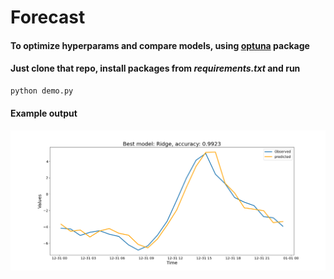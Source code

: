 # Forecast

#### To optimize hyperparams and compare models, using [optuna](https://optuna.readthedocs.io/en/stable/) package

#### Just clone that repo, install packages from _requirements.txt_ and run
```bash
python demo.py
``` 
#### Example output
![plot](plots\Figure_1.png)

